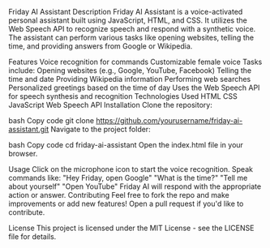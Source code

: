 Friday AI Assistant
Description
Friday AI Assistant is a voice-activated personal assistant built using JavaScript, HTML, and CSS. It utilizes the Web Speech API to recognize speech and respond with a synthetic voice. The assistant can perform various tasks like opening websites, telling the time, and providing answers from Google or Wikipedia.

Features
Voice recognition for commands
Customizable female voice
Tasks include:
Opening websites (e.g., Google, YouTube, Facebook)
Telling the time and date
Providing Wikipedia information
Performing web searches
Personalized greetings based on the time of day
Uses the Web Speech API for speech synthesis and recognition
Technologies Used
HTML
CSS
JavaScript
Web Speech API
Installation
Clone the repository:

bash
Copy code
git clone https://github.com/yourusername/friday-ai-assistant.git
Navigate to the project folder:

bash
Copy code
cd friday-ai-assistant
Open the index.html file in your browser.

Usage
Click on the microphone icon to start the voice recognition.
Speak commands like:
"Hey Friday, open Google"
"What is the time?"
"Tell me about yourself"
"Open YouTube"
Friday AI will respond with the appropriate action or answer.
Contributing
Feel free to fork the repo and make improvements or add new features! Open a pull request if you'd like to contribute.

License
This project is licensed under the MIT License - see the LICENSE file for details.
